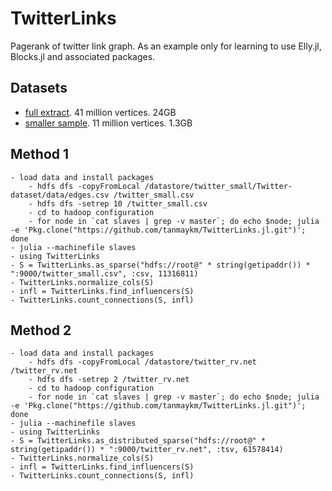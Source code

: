 # TwitterLinks

Pagerank of twitter link graph. As an example only for learning to use Elly.jl, Blocks.jl and associated packages.

## Datasets
- [full extract](http://twitter.mpi-sws.org/data-icwsm2010.html). 41 million vertices. 24GB 
- [smaller sample](http://socialcomputing.asu.edu/datasets/Twitter). 11 million vertices. 1.3GB

## Method 1

````
- load data and install packages
    - hdfs dfs -copyFromLocal /datastore/twitter_small/Twitter-dataset/data/edges.csv /twitter_small.csv
    - hdfs dfs -setrep 10 /twitter_small.csv
    - cd to hadoop configuration
    - for node in `cat slaves | grep -v master`; do echo $node; julia -e 'Pkg.clone("https://github.com/tanmaykm/TwitterLinks.jl.git")'; done
- julia --machinefile slaves
- using TwitterLinks
- S = TwitterLinks.as_sparse("hdfs://root@" * string(getipaddr()) * ":9000/twitter_small.csv", :csv, 11316811)
- TwitterLinks.normalize_cols(S)
- infl = TwitterLinks.find_influencers(S)
- TwitterLinks.count_connections(S, infl)
````

## Method 2

````
- load data and install packages
    - hdfs dfs -copyFromLocal /datastore/twitter_rv.net /twitter_rv.net
    - hdfs dfs -setrep 2 /twitter_rv.net
    - cd to hadoop configuration
    - for node in `cat slaves | grep -v master`; do echo $node; julia -e 'Pkg.clone("https://github.com/tanmaykm/TwitterLinks.jl.git")'; done
- julia --machinefile slaves
- using TwitterLinks
- S = TwitterLinks.as_distributed_sparse("hdfs://root@" * string(getipaddr()) * ":9000/twitter_rv.net", :tsv, 61578414)
- TwitterLinks.normalize_cols(S)
- infl = TwitterLinks.find_influencers(S)
- TwitterLinks.count_connections(S, infl)

````
